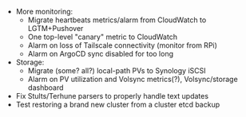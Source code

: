 * More monitoring:
  * Migrate heartbeats metrics/alarm from CloudWatch to LGTM+Pushover
  * One top-level "canary" metric to CloudWatch
  * Alarm on loss of Tailscale connectivity (monitor from RPi)
  * Alarm on ArgoCD sync disabled for too long
* Storage:
  * Migrate (some? all?) local-path PVs to Synology iSCSI
  * Alarm on PV utilization and Volsync metrics(?), Volsync/storage dashboard
* Fix Stults/Terhune parsers to properly handle text updates
* Test restoring a brand new cluster from a cluster etcd backup
